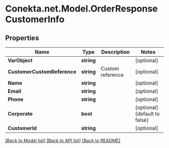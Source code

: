 # Conekta.net.Model.OrderResponseCustomerInfo

## Properties

Name | Type | Description | Notes
------------ | ------------- | ------------- | -------------
**VarObject** | **string** |  | [optional] 
**CustomerCustomReference** | **string** | Custom reference | [optional] 
**Name** | **string** |  | [optional] 
**Email** | **string** |  | [optional] 
**Phone** | **string** |  | [optional] 
**Corporate** | **bool** |  | [optional] [default to false]
**CustomerId** | **string** |  | [optional] 

[[Back to Model list]](../README.md#documentation-for-models) [[Back to API list]](../README.md#documentation-for-api-endpoints) [[Back to README]](../README.md)

